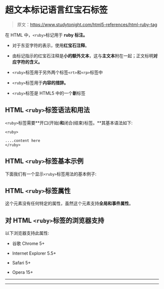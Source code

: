 # 超文本标记语言红宝石标签

> 原文：<https://www.studytonight.com/html5-references/html-ruby-tag>

在 HTML 中，`<ruby>`标记用于 **ruby 标注。**

*   对于东亚字符的表示，使用**红宝石注释**。

*   由<ruby>标记指示的红宝石注释是**小的额外文本**，这与**主文本**附在一起；正文标明**对应字符的含义。**</ruby>

*   `<ruby>`标签用于另外两个标签`<rt>`和`<rp>`标签中

*   `<ruby>`标签用于**内容的措辞。**

*   `<ruby>`标签是 HTML5 中的一个**新**标签

## HTML `<ruby>`标签语法和用法

`<ruby>`标签需要**开口(开始)**和**闭合(结束)标签。**其基本语法如下:

```
<ruby> 

....content here
</ruby> 
```

## HTML `<ruby>`标签基本示例

下面我们有一个显示`<ruby>`标签用法的基本例子:

## HTML `<ruby>`标签属性

这个元素没有任何特定的属性，虽然这个元素支持**全局和事件属性**。

## 对 HTML `<ruby>`标签的浏览器支持

以下浏览器支持此属性:

*   谷歌 Chrome 5+

*   Internet Explorer 5.5+

*   Safari 5+

*   Opera 15+

* * *

* * *